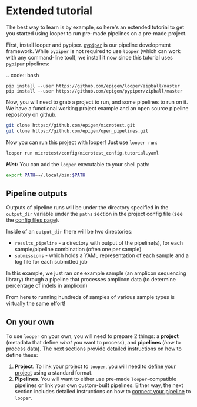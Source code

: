 # Extended tutorial

The best way to learn is by example, so here's an extended tutorial to get you started using looper to run pre-made pipelines on a pre-made project.

First, install looper and pypiper. [`pypiper`](http://pypiper.readthedocs.io) is our pipeline development framework. While `pypiper` is not required to use `looper` (which can work with any command-line tool), we install it now since this tutorial uses `pypiper` pipelines:

.. code:: bash

	pip install --user https://github.com/epigen/looper/zipball/master
	pip install --user https://github.com/epigen/pypiper/zipball/master


Now, you will need to grab a project to run, and some pipelines to run on it. We have a functional working project example and an open source pipeline repository on github.


```bash
git clone https://github.com/epigen/microtest.git
git clone https://github.com/epigen/open_pipelines.git
```

Now you can run this project with looper! Just use `looper run`:

```bash
looper run microtest/config/microtest_config.tutorial.yaml
```

***Hint:*** You can add the `looper` executable to your shell path:
```bash
export PATH=~/.local/bin:$PATH
```


## Pipeline outputs

Outputs of pipeline runs will be under the directory specified in the `output_dir` variable under the `paths` section 
in the project config file (see the [config files page](config-files.md)).

Inside of an `output_dir` there will be two directories:
- `results_pipeline` - a directory with output of the pipeline(s), for each sample/pipeline combination (often one per sample)
- `submissions` - which holds a YAML representation of each sample and a log file for each submitted job

In this example, we just ran one example sample (an amplicon sequencing library) through a pipeline that processes amplicon data 
(to determine percentage of indels in amplicon)

From here to running hundreds of samples of various sample types is virtually the same effort!


## On your own
To use `looper` on your own, you will need to prepare 2 things: a **project** (metadata that define *what* you want to process), and **pipelines** (*how* to process data). 
The next sections provide detailed instructions on how to define these:
1. **Project**. To link your project to `looper`, you will need to [define your project](project-config.md) using a standard format. 
2. **Pipelines**. You will want to either use pre-made `looper`-compatible pipelines or link your own custom-built pipelines. 
Either way, the next section includes detailed instructions on how to [connect your pipeline](pipeline-interface.md) to `looper`.
